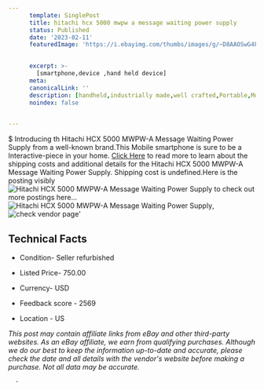 ```yaml
---
      template: SinglePost
      title: hitachi hcx 5000 mwpw a message waiting power supply
      status: Published
      date: '2023-02-11'
      featuredImage: 'https://i.ebayimg.com/thumbs/images/g/~D8AAOSwG4FjQUqQ/s-l225.jpg'
       

      excerpt: >-
        [smartphone,device ,hand held device]
      meta:
      canonicalLink: ''
      description: [handheld,industrially made,well crafted,Portable,Mobile,Compact,Convenient,Lightweight,Maneuverable,Man-portable,Miniature,Carriable,Hand-held,Light,Holdable,Transportable,Mobile device,Pocket-sized,On-the-go,Wireless,Cordless,Compact size,Convenient size, smartphone,device ,hand held device]
      noindex: false
      

---
```

$
      Introducing th Hitachi HCX 5000 MWPW-A Message Waiting Power Supply from a well-known brand.This Mobile smartphone is sure to be a Interactive-piece in your home. [Click Here](https://www.ebay.com/itm/254282449782?hash=item3b346a4376%3Ag%3A%7ED8AAOSwG4FjQUqQ&mkevt=1&mkcid=1&mkrid=711-53200-19255-0&campid=%253CePNCampaignId%253E&customid=%253CreferenceId%253E&toolid=10049) to read more to learn about the shipping costs and additional details for the Hitachi HCX 5000 MWPW-A Message Waiting Power Supply. Shipping cost is undefined.Here is the posting visibly ![Hitachi HCX 5000 MWPW-A Message Waiting Power Supply](https://i.ebayimg.com/thumbs/images/g/~D8AAOSwG4FjQUqQ/s-l225.jpg) to check out more postings here... ![Hitachi HCX 5000 MWPW-A Message Waiting Power Supply](https://i.ebayimg.com/images/g/~D8AAOSwG4FjQUqQ/s-l1200.jpg), ![check vendor page](https://origin-galleryplus.ebayimg.com/ws/web/254282449782_2_0_1/225x225.jpg,https://origin-galleryplus.ebayimg.com/ws/web/254282449782_3_0_1/225x225.jpg,https://origin-galleryplus.ebayimg.com/ws/web/254282449782_4_0_1/225x225.jpg)'

      

 ## Technical Facts 



     
      

 - Condition- Seller refurbished 


      

 - Listed Price- 750.00 


      

 - Currency- USD 


      

 - Feedback score - 2569 


      

 - Location - US 


      
      

 *_This post may contain affiliate links from eBay and other third-party websites. As an eBay affiliate, we earn from qualifying purchases. Although we do our best to keep the information up-to-date and accurate, please check the date and all details with the vendor's website before making a purchase. Not all data may be accurate._*




      -
